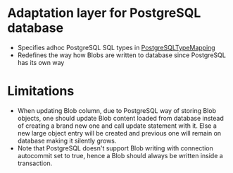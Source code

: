 # Adaptation layer for PostgreSQL database

- Specifies adhoc PostgreSQL SQL types in [PostgreSQLTypeMapping](src/main/java/org/codefilarete/stalactite/sql/binder/PostgreSQLTypeMapping.java)
- Redefines the way how Blobs are written to database since PostgreSQL has its own way

# Limitations
- When updating Blob column, due to PostgreSQL way of storing Blob objects, one should update Blob content loaded from database instead of creating a brand new one and call update statement with it. Else a new large object entry will be created and previous one will remain on database making it silently grows.
- Note that PostgreSQL doesn't support Blob writing with connection autocommit set to true, hence a Blob should always be written inside a transaction.